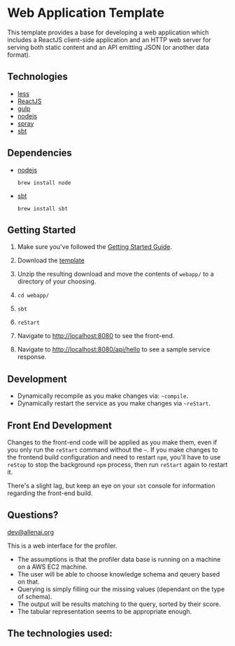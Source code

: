 
# Web Application Template

This template provides a base for developing a web application which includes a ReactJS client-side application and an HTTP web server for serving both static content and an API emitting JSON (or another data format).

## Technologies

* [less](https://trello.com/c/hDMLmLVd/43-less)
* [ReactJS](https://trello.com/c/2YGms6UY/23-reactjs)
* [gulp](https://trello.com/c/RTTfxRe1/37-gulp)
* [nodejs](https://trello.com/c/rpIsl1kf/44-nodejs)
* [spray](https://trello.com/c/5JnPSKPX/1-spray-stack)
* [sbt](https://trello.com/c/N46rdff3/3-sbt-simple-build-tool)

## Dependencies

* [nodejs](https://trello.com/c/rpIsl1kf/44-nodejs)

  ```shell
  brew install node
  ```

* [sbt](https://trello.com/c/N46rdff3/3-sbt-simple-build-tool)

  ```shell
  brew install sbt
  ```

## Getting Started

1. Make sure you've followed the [Getting Started Guide](https://github.com/allenai/wiki/wiki/Getting-Started).

1. Download the [template](https://github.com/allenai/templates/archive/master.zip)

3. Unzip the resulting download and move the contents of `webapp/` to a directory of your choosing.

4. `cd webapp/`

5. `sbt`

5. `reStart`

6. Navigate to [http://localhost:8080](http://localhost:8080) to see the front-end.

7. Navigate to [http://localhost:8080/api/hello](http://localhost:8080/api/hello) to see a sample service response.

## Development

* Dynamically recompile as you make changes via: `~compile`.
* Dynamically restart the service as you make changes via `~reStart`.

## Front End Development

Changes to the front-end code will be applied as you make them, even if you only run the `reStart` command without the `~`. If you make changes to the frontend build configuration and need to restart `npm`, you'll have to use `reStop` to stop the background `npm` process, then run `reStart` again to restart it.

There's a slight lag, but keep an eye on your `sbt` console for information regarding the front-end build.

## Questions?

[dev@allenai.org](mailto:dev@allenai.org)

This is a web interface for the profiler. 

- The assumptions is that the profiler data base is running on a machine on a AWS EC2 machine. 
- The user will be able to choose knowledge schema and qeuery based on that. 
- Querying is simply filling our the missing values (dependant on the type of schema).  
- The output will be results matching to the query, sorted by their score. 
- The tabular representation seems to be appropriate enough. 


The technologies used: 
- 
